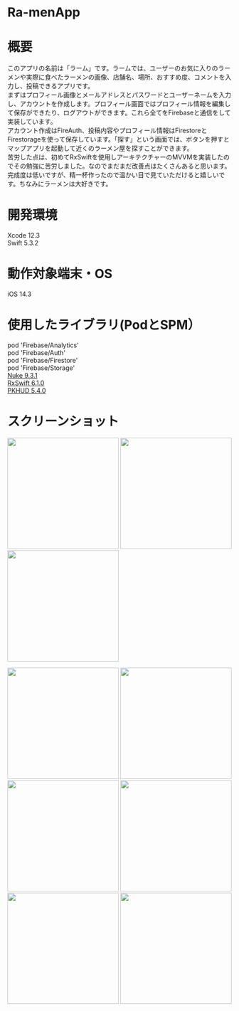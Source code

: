 # Ra-menApp  

# 概要  
このアプリの名前は「ラーム」です。ラームでは、ユーザーのお気に入りのラーメンや実際に食べたラーメンの画像、店舗名、場所、おすすめ度、コメントを入力し、投稿できるアプリです。  
まずはプロフィール画像とメールアドレスとパスワードとユーザーネームを入力し、アカウントを作成します。プロフィール画面ではプロフィール情報を編集して保存ができたり、ログアウトができます。これら全てをFirebaseと通信をして実装しています。  
アカウント作成はFireAuth、投稿内容やプロフィール情報はFirestoreとFirestorageを使って保存しています。「探す」という画面では、ボタンを押すとマップアプリを起動して近くのラーメン屋を探すことができます。  
苦労した点は、初めてRxSwiftを使用しアーキテクチャーのMVVMを実装したのでその勉強に苦労しました。なのでまだまだ改善点はたくさんあると思います。  
完成度は低いですが、精一杯作ったので温かい目で見ていただけると嬉しいです。ちなみにラーメンは大好きです。

# 開発環境  
Xcode 12.3  
Swift 5.3.2  

# 動作対象端末・OS  
iOS 14.3  

# 使用したライブラリ(PodとSPM）  
pod 'Firebase/Analytics'  
pod 'Firebase/Auth'  
pod 'Firebase/Firestore'  
pod 'Firebase/Storage'  
[Nuke 9.3.1](https://github.com/kean/Nuke)  
[RxSwift 6.1.0](https://github.com/ReactiveX/RxSwift)  
[PKHUD 5.4.0](https://github.com/pkluz/PKHUD)  

# スクリーンショット  
<img src="https://user-images.githubusercontent.com/65600700/117263717-83cffd80-ae8d-11eb-8f31-6cc06048dff1.PNG" width="250px">  <img src="https://user-images.githubusercontent.com/65600700/117263950-b974e680-ae8d-11eb-83c0-a4cbe54af47a.PNG" width="250px"> <img src="https://user-images.githubusercontent.com/65600700/117264075-d6a9b500-ae8d-11eb-8183-dc17dc4c5bd2.PNG" width="250px">

<img src="https://user-images.githubusercontent.com/65600700/117264201-f7720a80-ae8d-11eb-8c0e-13ce41f9c7c6.PNG" width="250px">  <img src="https://user-images.githubusercontent.com/65600700/117264354-1bcde700-ae8e-11eb-8e3a-98c7285d89e0.PNG" width="250px">  <img src="https://user-images.githubusercontent.com/65600700/117264560-4d46b280-ae8e-11eb-8604-1d28950bbca0.PNG" width="250px">  <img src="https://user-images.githubusercontent.com/65600700/117264701-70716200-ae8e-11eb-8bdd-a9263a49e7d0.PNG" width="250px">  <img src="https://user-images.githubusercontent.com/65600700/117264802-8f6ff400-ae8e-11eb-8dcf-c75afa9d0f6a.PNG" width="250px">   <img src="https://user-images.githubusercontent.com/65600700/117264912-ac0c2c00-ae8e-11eb-8e60-760b84bc6af8.PNG" width="250px"> 
